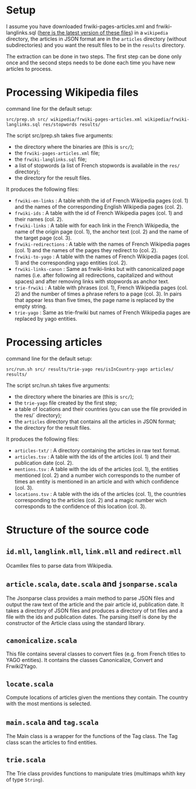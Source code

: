 Setup
=====

I assume you have downloaded frwiki-pages-articles.xml and frwiki-langlinks.sql ([here is the latest version of these files](http://dumps.wikimedia.org/frwiki/latest/)) in a `wikipedia` directory, the articles in JSON format are in the `articles` directory (without subdirectories) and you want the result files to be in the `results` directory.

The extraction can be done in two steps. The first step can be done only once and the second steps needs to be done each time you have new articles to process.

Processing Wikipedia files
==========================

command line for the default setup:

    src/prep.sh src/ wikipedia/frwiki-pages-articles.xml wikipedia/frwiki-langlinks.sql res/stopwords results/

The script src/prep.sh takes five arguments:

- the directory where the binaries are (this is `src/`);
- the `frwiki-pages-articles.xml` file;
- the `frwiki-langlinks.sql` file;
- a list of stopwords (a list of French stopwords is available in the `res/` directory);
- the directory for the result files.

It produces the following files:

- `frwiki-en-links` : A table whith the id of French Wikipedia pages (col. 1) and the names of the corresponding English Wikipedia pages (col. 2).
- `frwiki-ids` : A table with the id of French Wikipedia pages (col. 1) and their names (col. 2).
- `frwiki-links` : A table with for each link in the French Wikipedia, the name of the origin page (col. 1), the anchor text (col. 2) and the name of the target page (col. 3).
- `frwiki-redirections` : A table with the names of French Wikipedia pages (col. 1) and the names of the pages they redirect to (col. 2).
- `frwiki-to-yago` : A table with the names of French Wikipedia pages (col. 1) and the corresponding yago entities (col. 2).
- `frwiki-links-canon` : Same as frwiki-links but with canonicalized page names (i.e. after following all redirections, capitalized and without spaces) and after removing links with stopwords as anchor text.
- `trie-frwiki` : A table with phrases (col. 1), French Wikipedia pages (col. 2) and the number of times a phrase refers to a page (col. 3). In pairs that appear less than five times, the page name is replaced by the empty string.
- `trie-yago` : Same as trie-frwiki but names of French Wikipedia pages are replaced by yago entities.

Processing articles
===================

command line for the default setup:

    src/run.sh src/ results/trie-yago res/isInCountry-yago articles/ results/

The script src/run.sh takes five arguments:

- the directory where the binaries are (this is `src/`);
- the `trie-yago` file created by the first step;
- a table of locations and their countries (you can use the file provided in the res/` directory);
- the `articles` directory that contains all the articles in JSON format;
- the directory for the result files.

It produces the following files:

- `articles-txt/` : A directory containing the articles in raw text format.
- `articles.tsv` : A table with the ids of the articles (col. 1) and their publication date (col. 2).
- `mentions.tsv` : A table with the ids of the articles (col. 1), the entities mentioned (col. 2) and a number wich corresponds to the number of times an entity is mentioned in an article and with which confidence (col. 3).
- `locations.tsv` : A table with the ids of the articles (col. 1), the countries corresponding to the articles (col. 2) and a magic number wich corresponds to the confidence of this location (col. 3).

Structure of the source code
==================================

`id.mll`, `langlink.mll`, `link.mll` and `redirect.mll`
-------------------------------------------------------

Ocamllex files to parse data from Wikipedia.

`article.scala`, `date.scala` and `jsonparse.scala`
-------------------------------------

The Jsonparse class provides a main method to parse JSON files and output the raw text of the article and the pair article id, publication date. It takes a directory of JSON files and produces a directory of txt files and a file with the ids and publication dates. The parsing itself is done by the constructor of the Article class using the standard library.

`canonicalize.scala`
--------------------

This file contains several classes to convert files (e.g. from French titles to YAGO entities). It contains the classes Canonicalize, Convert and Frwiki2Yago.

`locate.scala`
--------------

Compute locations of articles given the mentions they contain. The country with the most mentions is selected.

`main.scala` and `tag.scala`
----------------------------

The Main class is a wrapper for the functions of the Tag class. The Tag class scan the articles to find entities.

`trie.scala`
------------

The Trie class provides functions to manipulate tries (multimaps whith key of type `String`).
